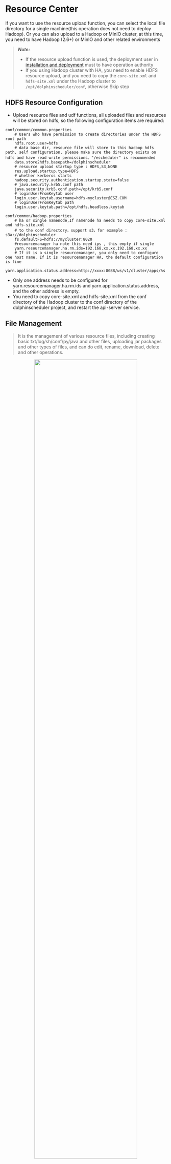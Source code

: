 # Resource Center

If you want to use the resource upload function, you can select the local file directory for a single machine(this operation does not need to deploy Hadoop). Or you can also upload to a Hadoop or MinIO cluster, at this time, you need to have Hadoop (2.6+) or MinIO and other related environments

> **_Note:_**
>
> * If the resource upload function is used, the deployment user in [installation and deployment](installation/standalone.md) must to have operation authority
> * If you using Hadoop cluster with HA, you need to enable HDFS resource upload, and you need to copy the `core-site.xml` and `hdfs-site.xml` under the Hadoop cluster to `/opt/dolphinscheduler/conf`, otherwise Skip step

## HDFS Resource Configuration

- Upload resource files and udf functions, all uploaded files and resources will be stored on hdfs, so the following configuration items are required:

```
conf/common/common.properties
    # Users who have permission to create directories under the HDFS root path
    hdfs.root.user=hdfs
    # data base dir, resource file will store to this hadoop hdfs path, self configuration, please make sure the directory exists on hdfs and have read write permissions。"/escheduler" is recommended
    data.store2hdfs.basepath=/dolphinscheduler
    # resource upload startup type : HDFS,S3,NONE
    res.upload.startup.type=HDFS
    # whether kerberos starts
    hadoop.security.authentication.startup.state=false
    # java.security.krb5.conf path
    java.security.krb5.conf.path=/opt/krb5.conf
    # loginUserFromKeytab user
    login.user.keytab.username=hdfs-mycluster@ESZ.COM
    # loginUserFromKeytab path
    login.user.keytab.path=/opt/hdfs.headless.keytab

conf/common/hadoop.properties
    # ha or single namenode,If namenode ha needs to copy core-site.xml and hdfs-site.xml
    # to the conf directory，support s3，for example : s3a://dolphinscheduler
    fs.defaultFS=hdfs://mycluster:8020
    #resourcemanager ha note this need ips , this empty if single
    yarn.resourcemanager.ha.rm.ids=192.168.xx.xx,192.168.xx.xx
    # If it is a single resourcemanager, you only need to configure one host name. If it is resourcemanager HA, the default configuration is fine
    yarn.application.status.address=http://xxxx:8088/ws/v1/cluster/apps/%s

```

- Only one address needs to be configured for yarn.resourcemanager.ha.rm.ids and yarn.application.status.address, and the other address is empty.
- You need to copy core-site.xml and hdfs-site.xml from the conf directory of the Hadoop cluster to the conf directory of the dolphinscheduler project, and restart the api-server service.

## File Management

> It is the management of various resource files, including creating basic txt/log/sh/conf/py/java and other files, uploading jar packages and other types of files, and can do edit, rename, download, delete and other operations.

  <p align="center">
   <img src="/img/file-manage-en.png" width="80%" />
 </p>

- Create a file
  > The file format supports the following types: txt, log, sh, conf, cfg, py, java, sql, xml, hql, properties

<p align="center">
   <img src="/img/file_create_en.png" width="80%" />
 </p>

- upload files

> Upload file: Click the "Upload File" button to upload, drag the file to the upload area, the file name will be automatically completed with the uploaded file name

<p align="center">
   <img src="/img/file-upload-en.png" width="80%" />
 </p>

- File View

> For the file types that can be viewed, click the file name to view the file details

<p align="center">
   <img src="/img/file_detail_en.png" width="80%" />
 </p>

- download file

> Click the "Download" button in the file list to download the file or click the "Download" button in the upper right corner of the file details to download the file

- File rename

<p align="center">
   <img src="/img/file_rename_en.png" width="80%" />
 </p>

- delete
  > File list -> Click the "Delete" button to delete the specified file

- Re-upload file

  > Re-upload file: Click the "Re-upload File" button to upload a new file to replace the old file, drag the file to the re-upload area, the file name will be automatically completed with the new file name

    <p align="center">
      <img src="/img/reupload_file_en.png" width="80%" />
    </p>


## UDF Management

### Resource Management

> The resource management and file management functions are similar. The difference is that the resource management is the uploaded UDF function, and the file management uploads the user program, script and configuration file.
> Operation function: rename, download, delete.

- Upload udf resources
  > Same as uploading files.

### Function Management

- Create UDF function
  > Click "Create UDF Function", enter the udf function parameters, select the udf resource, and click "Submit" to create the udf function.

> Currently only supports temporary UDF functions of HIVE

- UDF function name: the name when the UDF function is entered
- Package name Class name: Enter the full path of the UDF function
- UDF resource: Set the resource file corresponding to the created UDF

<p align="center">
   <img src="/img/udf_edit_en.png" width="80%" />
 </p>
 
## Task Group Settings

The task group is mainly used to control the concurrency of task instances, and is designed to control the pressure of other resources (it can also control the pressure of the Hadoop cluster, the cluster will have queue control it). When creating a new task definition, you can configure the corresponding task group and configure the priority of the task running in the task group. 

### Task Group Configuration 

#### Create Task Group 

<p align="center">
    <img src="/img/task_group_manage_eng.png" width="80%" />
</p>

The user clicks [Resources] - [Task Group Management] - [Task Group option] - create task Group 

<p align="center">
<img src="/img/task_group_create_eng.png" width="80%" />
</p> 

You need to enter the information in the picture:

[Task group name]: The name displayed when the task group is used

[Project name]: The project that the task group functions, this item is optional, if not selected, all the projects in the whole system can use this task group.

[Resource pool size]: The maximum number of concurrent task instances allowed 

#### View Task Group Queue 

<p align="center">
    <img src="/img/task_group_conf_eng.png" width="80%" />
</p>

Click the button to view task group usage information 

<p align="center">
    <img src="/img/task_group_queue_list_eng.png" width="80%" />
</p>

#### Use of Task Groups 

Note: The use of task groups is applicable to tasks executed by workers, such as [switch] nodes, [condition] nodes, [sub_process] and other node types executed by the master are not controlled by the task group. Let's take the shell node as an example: 

<p align="center">
    <img src="/img/task_group_use_eng.png" width="80%" />
</p>        


Regarding the configuration of the task group, all you need to do is to configure the part in the red box:

[Task group name] : The task group name displayed on the task group configuration page. Here you can only see the task group that the project has permission to (the project is selected when creating a task group), or the task group that acts globally (the new task group is created). when no item is selected) 

[Priority] : When there is a waiting resource, the task with high priority will be distributed to the worker by the master first. The larger the value of this part, the higher the priority. 

### Implementation Logic of Task Group 

#### Get Task Group Resources: 

The master judges whether the task is configured with a task group when distributing the task. If the task is not configured, it is normally thrown to the worker to run; if a task group is configured, it checks whether the remaining size of the task group resource pool meets the current task operation before throwing it to the worker for execution. , if the resource pool -1 is satisfied, continue to run; if not, exit the task distribution and wait for other tasks to wake up. 

#### Release and Wake Up: 

When the task that has obtained the task group resource ends, the task group resource will be released. After the release, it will check whether there is a task waiting in the current task group. If there is, mark the task with the best priority to run, and create a new executable event. . The event stores the task id that is marked to obtain the resource, and then obtains the task group resource and then runs it. 

#### Task Group Flowchart 

<p align="center">
    <img src="/img/task_group_process.png" width="80%" />
</p>        
